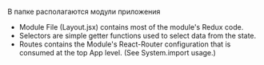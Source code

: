 В папке располагаются модули приложения

- Module File (Layout.jsx) contains most of the module's Redux code.
- Selectors are simple getter functions used to select data from the state.
- Routes contains the Module's React-Router configuration that is consumed at the top App level.
  (See System.import usage.)
